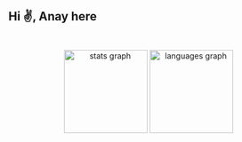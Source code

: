 <h2 align="left">Hi ✌️, Anay here</h2>

###

<!-- <h6 align="left">I am a Software Engineer & a Curious learner</h6> -->

###

<br clear="both">

<div align="center">
  <img src="https://github-readme-stats.vercel.app/api?hide_title=false&hide_rank=true&show_icons=true&include_all_commits=true&count_private=true&disable_animations=false&theme=rose_pine&locale=en&hide_border=true&custom_title=Statistics&username=anaysarkar7" height="150" alt="stats graph"  />
  <img src="https://github-readme-stats.vercel.app/api/top-langs?locale=en&hide_title=true&layout=compact&card_width=320&langs_count=5&theme=rose_pine&hide_border=true&username=anaysarkar7" height="150" alt="languages graph"  />
</div>

###

<!-- <br clear="both">
<div align="left">
  <a href="https://stackoverflow.com/users/15728157/anaysarkar" target="_blank">
    <img src="https://raw.githubusercontent.com/maurodesouza/profile-readme-generator/master/src/assets/icons/social/stackoverflow/default.svg" width="30" height="20" alt="stackoverflow logo"  />
  </a>
</div> -->

###
